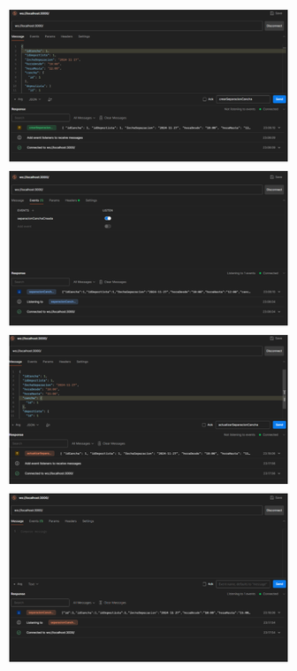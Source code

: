   ![Formulario de Creación](imagenes/create-separacion_cancha.png)

  ![Evento Emitido al Crear](imagenes/create-emit-separacion_cancha.png)

  ![Formulario de Actualización](imagenes/update-separacion_cancha.png)

  ![Evento Emitido al Actualizar](imagenes/update-emit-separacion_cancha.png)



